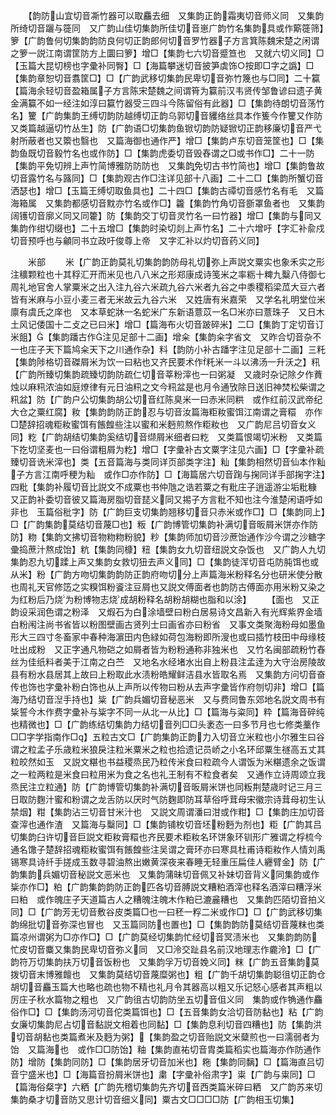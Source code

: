 <!-- { "loadSidebar": true } -->
　　【韵防山宜切音凘竹器可以取麤去细　又集韵正韵霜夷切音师义同　又集韵所绮切音躧与簁同　又广韵山佳切集韵所佳切音崽广韵竹名集韵具或作簛簁筛】箩【广韵鲁何切集韵韵防良何切正韵郎何切音罗竹器子方言箕陈魏宋楚之闲谓之箩一説江南谓筐防方上圜曰箩】增□【集韵七六切音蹙笪也　又就六切义同】□【玉篇大昆切榜也字彚补同臀】□【海篇攀迷切音披笋虡饰○按即□字之譌】□【集韵章恕切音翥筐□】□【广韵武移切集韵民卑切音弥竹篾也与□同】二十籯【篇海余轻切音盈箱属子方言陈宋楚魏之间谓筲为籯前汉韦贤传邹鲁谚曰遗子黄金满籯不如一经注如淳曰籯竹器受三四斗今陈留俗有此器】□【集韵待朗切音荡竹名】籰【广韵集韵王缚切韵防越缚切正韵乌郭切音貜络丝具本作篗今作籰又作防　又类篇越逼切竹丛生】防【广韵语□切集韵鱼锨切韵防疑锨切正韵移廉切音严弋射所蔽者也又籞也翳也　又篇海御也通作严】增□【集韵卢东切音笼筐也】□【集韵鱼既切音毅竹名也或作防】□【集韵虎委切音毁舂谓之□或书作□】二十一防【集韵平免切辨上声竹简博雅防防防也　又集韵免切古书竹简也】增□【集韵鲁故切音露竹名与簬同】□【集韵观古作□注详见部十八画】二十二□【集韵所蟹切音洒瑟也】增□【玉篇王缚切取鱼具也】二十四□【集韵古禫切音感竹名有毛　又篇海箱属　又集韵都感切音黕亦竹名或作□】籱【集韵竹角切音斵罩鱼者也　又集韵阔镬切音廓义同又同籗】防【集韵交丁切音灵竹名一曰竹器】增□【集韵与同又集韵作绀切缀也】二十五增□【集韵时染切剡上声竹名】二十六增吁【字汇补兪戍切音预呼也与龥同书立政吁俊尊上帝　又字汇补以灼切音药义同】









　　米部
　　米【广韵正韵莫礼切集韵韵防母礼切弥上声説文粟实也象禾实之形注穬颗粒也十其稃汇开而米见也八八米之形郑康成诗笺米之率粝十粺九糳八侍御七周礼地官舍人掌粟米之出入注九谷六米疏九谷六米者九谷之中黍稷稻梁苽大豆六者皆有米麻与小豆小麦三者无米故云九谷六米　又姓唐有米嘉荣　又学名礼明堂位米廪有虞氏之庠也　又本草蛇牀一名蛇米广东新语薏苡一名□米亦曰薏珠子　又日木土风记倭国十二攴之已曰米】增□【篇海布火切音跛碎米】二□【集韵丁定切音订米飷】【集韵蹯古作注见足部十二画】增籴【集韵籴字省文　又昨合切音杂不一也庄子天下篇鸠籴天下之川通作杂】料【韵防小补古蹯字注见足部十二画】三籷【集韵陟格切音磔屑米为饮一曰粘也又齐民要术作籷米一斗以沸汤一升沃之】籸【广韵所臻切集韵疏臻切韵防疏仁切音莘粉滓也一曰粥凝　又歳时杂记除夕作蕡烛以麻籸浓油如庭燎律有元日油籸之文今籸盆是也月令通攷除日送旧神焚松柴谓之籸盆】防【广韵户公切集韵胡公切音红陈臭米一曰赤米同粠　或作红前汉武帝纪大仓之粟红腐】籹【集韵韵防正韵忍与切音汝篇海粔籹蜜饵江南谓之膏糫　亦作□楚辞招魂粔籹蜜饵有餦餭些注以蜜和米麪煎熬作粔籹也　又广韵尼吕切音女义同】籺【广韵胡结切集韵奚结切音缬屑米细者曰籺　又类篇恨竭切米粉　又类篇下扢切坚麦也一曰俗谓粗屑为籺】增□【字彚补古文粟字注见六画】□【字彚补疏臻切音诜米滓也】类【五音篇海与类同详页部类字注】籼【集韵相然切音仙本作籼子方言江南呼稉为籼　或作□亦作防】□【海篇居六切音踘与掬同详手部掬字注】四粃【集韵补履切音比説文不成粟也书仲虺之诰若粟之有粃庄子逍遥游尘垢粃糠　又正韵补委切音彼又篇海房脂切音琵义同又掦子方言粃不知也注今淮楚闲语呼如非也　玉篇俗秕字】防【广韵巨支切集韵翘移切音只赤米或作□】□【集韵同上】□【广韵集韵莫结切音蔑□也】粄【广韵博管切集韵补满切音昄屑米饼亦作防防】粅【集韵文拂切音物粅粅粉貌】粆【集韵师加切音沙蔗饴通作沙今谓之沙糖字彚捣蔗汁熬成饴】粇【集韵同槺】粈【集韵女九切音纽説文杂饭也　又广韵人九切集韵忍九切蹂上声又集韵女救切狃去声义同】□【集韵徒浑切音屯防肫饵也或从米】粉【广韵方吻切集韵韵防正韵府吻切分上声篇海米粉释名分也研米使分散也周礼天官修笾之实糗饵粉餈注豆屑也又説文傅面者也韵防古傅面亦用米粉又染之为红粉后乃烧为粉博物志烧成胡粉释名胡粉胡糊也脂和以涂】
　　【面也　又正韵设采润色谓之粉泽　又煆石为白涂墙壁曰粉白居易诗文昌新入有光辉紫界金墙白粉闱注尚书省皆以粉图壁画古贤列士曰画省亦曰粉省　又事文类聚海粉母如墨鱼形大三四寸冬畜家中春种海濵田内色緑如荷包海粉即所溲也或曰插竹枝田中母缘枝吐出成粉　又正字通凡物硙之如屑者皆为粉粉通称非独米也　又竹名闽部疏粉竹舂丝为佳纸料者美于江南之白苎　又地名水经堵水出自上粉县注孟逹为大守治房陵故县有粉水县居其上故曰上粉取此水渍粉皓耀鲜洁县水皆取名焉　又集韵方问切音奋传也饰也字彚补粉白饰也从上声所以传物曰粉从去声字彚皆作府刎切非】增□【篇海乃结切音湼手持也】粊【广韵兵媚切音秘恶米　又与费同鲁东郊地名説文周书有粊誓今木作费字彚补与粊字不同一从北一从比】□【篇海与粢同】粋【篇海音碎纯也精微也】□【广韵练结切集韵力结切音列□□头袤态一曰多节月也七修类藳作□□字学指南作□】五粒古文□【广韵集韵正韵力入切音立米粒也小尔雅生曰谷谓之粒孟子乐歳粒米狼戾注粒米粟米之粒也拾遗记员峤之小名环邱粟生禭高五丈其粒皎然如玉　又説文糂也书益稷烝民乃粒传米食曰粒疏今人谓饭为米糂遗余之饭谓之一粒两粒是米食曰粒用米为食之名也礼王制有不粒食者矣　又通作立诗周颂立我烝民注立粒通】防【广韵博管切集韵补满切音昄屑米饼也同粄荆楚歳时记三月三日取防麴汁蜜和粉谓之龙舌防以厌时气防麴即防耳草俗呼茸母宋徽宗诗茸母初生认禁烟】粓【集韵沾三切音甘米汁也　又説文周谓潘曰泔或作粓】□【集韵庄加切音查滓也通作渣　又篇海与糳同】□【集韵铺枚切音坯粉麪为剂也】粔【广韵其吕切集韵臼许切音巨説文粔籹膏糫也齐民要术粔籹名环饼象环钏形广雅谓之桴梳今通名馓子楚辞招魂粔籹蜜饵有餦餭些注吴谓之膏环亦曰寒具杜甫诗粔籹作人情刘禹锡寒具诗纤手搓成玉数寻碧油熬出嫩黄深夜来春睡无轻重压扁佳人纒臂金】防【广韵集韵兵媚切音秘説文恶米也　又集韵蒲昧切音佩又补妹切音背义同集韵或作粊亦作□】粕【广韵集韵韵防正韵匹各切音膊説文糟粕酒滓也释名酒滓曰糟浮米曰粕　或作魄庄子天道篇古人之糟魄注魄木作粕已漉麄糟也　又集韵匹陌切音拍义同】□【广韵芳无切音敷谷皮类篇□也一曰秠一粰二米或作□】□【广韵武移切集韵绵批切音弥深也冒也　又玉篇同防也置也】□【集韵韵防莫结切音蔑粖也类篇凉州谓粥为□亦作□】□【广韵莫经切集韵忙经切音冥渍米也　又集韵韵防忙皮切音麋又集韵民卑切音弥义同　又□泠交趾县名前汉地理志作麊泠】□【广韵符万切集韵扶万切音饭粉也　又集韵孚万切音娩义同】粖【广韵五音集韵莫拨切音末博雅饘也　又集韵莫结切音蔑糜粥也】粗【广韵千胡切集韵聪徂切正韵仓胡切音麤玉篇大也略也疏也物不精也礼月令其器高以粗又乐记怒心感者其声粗以厉庄子秋水篇物之粗也　又广韵徂古切韵防坐五切音伹义同　集韵或作觕通作麤俗作□】□【集韵汤河切音佗类篇饵也】□【五音集韵女洽切音防黏也】粘【广韵女廉切集韵尼占切音黏説文相着也同黏】□【集韵息利切音四糟也】防【集韵洪切音胡黏也类篇煮米及麪为粥】【集韵盈之切音贻説文米糵煎也一曰濡弱者为饴　又篇海也　或作□□防饴】粙【集韵直祐切音胄类篇稻实也篇海亦作防通作防】增防【集韵同防】□【集韵居牙切音加米也】粚【集韵同黐】□【篇海直吕切音宁盛米也】□【海篇音扮屑米饼也】粛【字彚补俗肃字】粜【广韵与粜同】□【篇海俗粲字】六粞【广韵先稽切集韵先齐切音西类篇米碎曰粞　又广韵苏来切集韵桑才切音防又思计切音细义同】粟古文□□□□防【广韵相玉切集】
